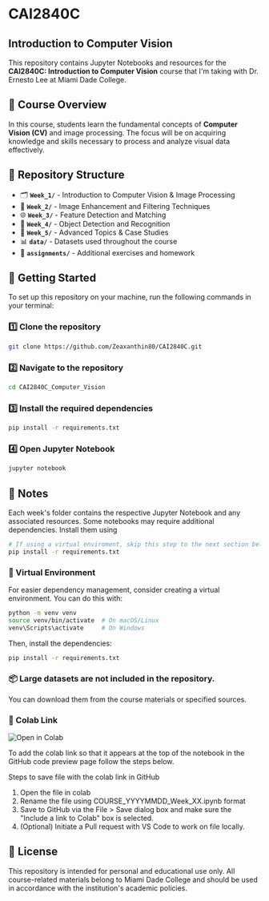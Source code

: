 # CAI2840C
## Introduction to Computer Vision

This repository contains Jupyter Notebooks and resources for the **CAI2840C: Introduction to Computer Vision** course that I'm taking with Dr. Ernesto Lee at Miami Dade College.

## 📖 Course Overview

In this course, students learn the fundamental concepts of **Computer Vision (CV)** and image processing. The focus will be on acquiring knowledge and skills necessary to process and analyze visual data effectively.

## 📂 Repository Structure

- 🗂 **`Week_1/`** - Introduction to Computer Vision & Image Processing
- 📑 **`Week_2/`** - Image Enhancement and Filtering Techniques
- 🌐 **`Week_3/`** - Feature Detection and Matching
- 🤖 **`Week_4/`** - Object Detection and Recognition
- 🚀 **`Week_5/`** - Advanced Topics & Case Studies
- 📊 **`data/`** - Datasets used throughout the course
- 📝 **`assignments/`** - Additional exercises and homework

## 🚀 Getting Started

To set up this repository on your machine, run the following commands in your terminal:

### 1️⃣ Clone the repository
```sh
git clone https://github.com/Zeaxanthin80/CAI2840C.git
```
### 2️⃣ Navigate to the repository
```sh
cd CAI2840C_Computer_Vision
```
### 3️⃣ Install the required dependencies
```sh
pip install -r requirements.txt
```
### 4️⃣ Open Jupyter Notebook
```sh
jupyter notebook
```

## 📝 Notes
Each week's folder contains the respective Jupyter Notebook and any associated resources.
Some notebooks may require additional dependencies. Install them using
```sh
# If using a virtual enviroment, skip this step to the next section below.
pip install -r requirements.txt
```

### 🔧 Virtual Environment 
For easier dependency management, consider creating a virtual environment. You can do this with:
```sh
python -m venv venv
source venv/bin/activate  # On macOS/Linux
venv\Scripts\activate     # On Windows
```
Then, install the dependencies:
```sh
pip install -r requirements.txt
```

### 📦 Large datasets are not included in the repository. 
You can download them from the course materials or specified sources.

### 🔗 Colab Link 
![Open in Colab](https://colab.research.google.com/assets/colab-badge.svg)

To add the colab link so that it appears at the top of the notebook in the GitHub code preview page follow the steps below.

Steps to save file with the colab link in GitHub

1. Open the file in colab
2. Rename the file using COURSE_YYYYMMDD_Week_XX.ipynb format
3. Save to GitHub via the File > Save dialog box and make sure the "Include a link to Colab" box is selected.
4. (Optional) Initiate a Pull request with VS Code to work on file locally.

## 📜 License
This repository is intended for personal and educational use only. All course-related materials belong to Miami Dade College and should be used in accordance with the institution's academic policies.
